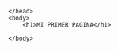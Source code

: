 <DOCTYPE html>
<html lang="es">
    <head>
        <meta charset="utf-8">

    </head>
    <body>
        <h1>MI PRIMER PAGINA</h1>

    </body>

</html>
